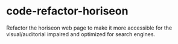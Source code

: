 # code-refactor-horiseon
Refactor the horiseon web page to make it more accessible for the visual/auditorial impaired and optimized for search engines.
